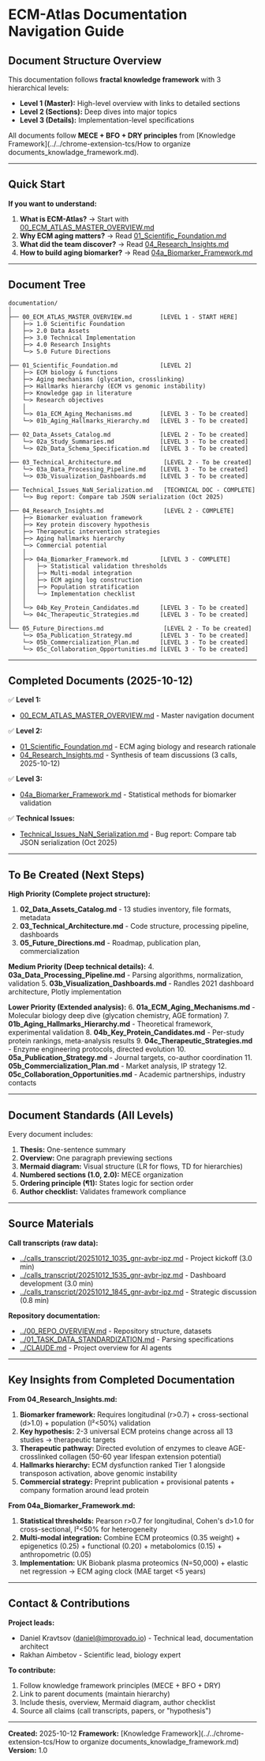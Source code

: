 # ECM-Atlas Documentation Navigation Guide

## Document Structure Overview

This documentation follows **fractal knowledge framework** with 3 hierarchical levels:
- **Level 1 (Master):** High-level overview with links to detailed sections
- **Level 2 (Sections):** Deep dives into major topics
- **Level 3 (Details):** Implementation-level specifications

All documents follow **MECE + BFO + DRY principles** from [Knowledge Framework](../../chrome-extension-tcs/How to organize documents_knowladge_framework.md).

---

## Quick Start

**If you want to understand:**
1. **What is ECM-Atlas?** → Start with [00_ECM_ATLAS_MASTER_OVERVIEW.md](./00_ECM_ATLAS_MASTER_OVERVIEW.md)
2. **Why ECM aging matters?** → Read [01_Scientific_Foundation.md](./01_Scientific_Foundation.md)
3. **What did the team discover?** → Read [04_Research_Insights.md](./04_Research_Insights.md)
4. **How to build aging biomarker?** → Read [04a_Biomarker_Framework.md](./04a_Biomarker_Framework.md)

---

## Document Tree

```
documentation/
│
├── 00_ECM_ATLAS_MASTER_OVERVIEW.md        [LEVEL 1 - START HERE]
│   ├─> 1.0 Scientific Foundation
│   ├─> 2.0 Data Assets
│   ├─> 3.0 Technical Implementation
│   ├─> 4.0 Research Insights
│   └─> 5.0 Future Directions
│
├── 01_Scientific_Foundation.md            [LEVEL 2]
│   ├─> ECM biology & functions
│   ├─> Aging mechanisms (glycation, crosslinking)
│   ├─> Hallmarks hierarchy (ECM vs genomic instability)
│   ├─> Knowledge gap in literature
│   └─> Research objectives
│   │
│   └─> 01a_ECM_Aging_Mechanisms.md        [LEVEL 3 - To be created]
│   └─> 01b_Aging_Hallmarks_Hierarchy.md   [LEVEL 3 - To be created]
│
├── 02_Data_Assets_Catalog.md              [LEVEL 2 - To be created]
│   └─> 02a_Study_Summaries.md             [LEVEL 3 - To be created]
│   └─> 02b_Data_Schema_Specification.md   [LEVEL 3 - To be created]
│
├── 03_Technical_Architecture.md            [LEVEL 2 - To be created]
│   └─> 03a_Data_Processing_Pipeline.md    [LEVEL 3 - To be created]
│   └─> 03b_Visualization_Dashboards.md    [LEVEL 3 - To be created]
│
├── Technical_Issues_NaN_Serialization.md   [TECHNICAL DOC - COMPLETE]
│   └─> Bug report: Compare tab JSON serialization (Oct 2025)
│
├── 04_Research_Insights.md                 [LEVEL 2 - COMPLETE]
│   ├─> Biomarker evaluation framework
│   ├─> Key protein discovery hypothesis
│   ├─> Therapeutic intervention strategies
│   ├─> Aging hallmarks hierarchy
│   └─> Commercial potential
│   │
│   ├─> 04a_Biomarker_Framework.md         [LEVEL 3 - COMPLETE]
│   │   ├─> Statistical validation thresholds
│   │   ├─> Multi-modal integration
│   │   ├─> ECM aging log construction
│   │   ├─> Population stratification
│   │   └─> Implementation checklist
│   │
│   └─> 04b_Key_Protein_Candidates.md      [LEVEL 3 - To be created]
│   └─> 04c_Therapeutic_Strategies.md      [LEVEL 3 - To be created]
│
└── 05_Future_Directions.md                 [LEVEL 2 - To be created]
    └─> 05a_Publication_Strategy.md        [LEVEL 3 - To be created]
    └─> 05b_Commercialization_Plan.md      [LEVEL 3 - To be created]
    └─> 05c_Collaboration_Opportunities.md [LEVEL 3 - To be created]
```

---

## Completed Documents (2025-10-12)

✅ **Level 1:**
- [00_ECM_ATLAS_MASTER_OVERVIEW.md](./00_ECM_ATLAS_MASTER_OVERVIEW.md) - Master navigation document

✅ **Level 2:**
- [01_Scientific_Foundation.md](./01_Scientific_Foundation.md) - ECM aging biology and research rationale
- [04_Research_Insights.md](./04_Research_Insights.md) - Synthesis of team discussions (3 calls, 2025-10-12)

✅ **Level 3:**
- [04a_Biomarker_Framework.md](./04a_Biomarker_Framework.md) - Statistical methods for biomarker validation

✅ **Technical Issues:**
- [Technical_Issues_NaN_Serialization.md](./Technical_Issues_NaN_Serialization.md) - Bug report: Compare tab JSON serialization (Oct 2025)

---

## To Be Created (Next Steps)

**High Priority (Complete project structure):**
1. **02_Data_Assets_Catalog.md** - 13 studies inventory, file formats, metadata
2. **03_Technical_Architecture.md** - Code structure, processing pipeline, dashboards
3. **05_Future_Directions.md** - Roadmap, publication plan, commercialization

**Medium Priority (Deep technical details):**
4. **03a_Data_Processing_Pipeline.md** - Parsing algorithms, normalization, validation
5. **03b_Visualization_Dashboards.md** - Randles 2021 dashboard architecture, Plotly implementation

**Lower Priority (Extended analysis):**
6. **01a_ECM_Aging_Mechanisms.md** - Molecular biology deep dive (glycation chemistry, AGE formation)
7. **01b_Aging_Hallmarks_Hierarchy.md** - Theoretical framework, experimental validation
8. **04b_Key_Protein_Candidates.md** - Per-study protein rankings, meta-analysis results
9. **04c_Therapeutic_Strategies.md** - Enzyme engineering protocols, directed evolution
10. **05a_Publication_Strategy.md** - Journal targets, co-author coordination
11. **05b_Commercialization_Plan.md** - Market analysis, IP strategy
12. **05c_Collaboration_Opportunities.md** - Academic partnerships, industry contacts

---

## Document Standards (All Levels)

Every document includes:
1. **Thesis:** One-sentence summary
2. **Overview:** One paragraph previewing sections
3. **Mermaid diagram:** Visual structure (LR for flows, TD for hierarchies)
4. **Numbered sections (1.0, 2.0):** MECE organization
5. **Ordering principle (¶1):** States logic for section order
6. **Author checklist:** Validates framework compliance

---

## Source Materials

**Call transcripts (raw data):**
- [../calls_transcript/20251012_1035_gnr-avbr-ipz.md](../calls_transcript/20251012_1035_gnr-avbr-ipz.md) - Project kickoff (3.0 min)
- [../calls_transcript/20251012_1535_gnr-avbr-ipz.md](../calls_transcript/20251012_1535_gnr-avbr-ipz.md) - Dashboard development (3.0 min)
- [../calls_transcript/20251012_1845_gnr-avbr-ipz.md](../calls_transcript/20251012_1845_gnr-avbr-ipz.md) - Strategic discussion (0.8 min)

**Repository documentation:**
- [../00_REPO_OVERVIEW.md](../00_REPO_OVERVIEW.md) - Repository structure, datasets
- [../01_TASK_DATA_STANDARDIZATION.md](../01_TASK_DATA_STANDARDIZATION.md) - Parsing specifications
- [../CLAUDE.md](../CLAUDE.md) - Project overview for AI agents

---

## Key Insights from Completed Documentation

**From 04_Research_Insights.md:**
1. **Biomarker framework:** Requires longitudinal (r>0.7) + cross-sectional (d>1.0) + population (I²<50%) validation
2. **Key hypothesis:** 2-3 universal ECM proteins change across all 13 studies → therapeutic targets
3. **Therapeutic pathway:** Directed evolution of enzymes to cleave AGE-crosslinked collagen (50-60 year lifespan extension potential)
4. **Hallmarks hierarchy:** ECM dysfunction ranked Tier 1 alongside transposon activation, above genomic instability
5. **Commercial strategy:** Preprint publication + provisional patents + company formation around lead protein

**From 04a_Biomarker_Framework.md:**
1. **Statistical thresholds:** Pearson r>0.7 for longitudinal, Cohen's d>1.0 for cross-sectional, I²<50% for heterogeneity
2. **Multi-modal integration:** Combine ECM proteomics (0.35 weight) + epigenetics (0.25) + functional (0.20) + metabolomics (0.15) + anthropometric (0.05)
3. **Implementation:** UK Biobank plasma proteomics (N=50,000) + elastic net regression → ECM aging clock (MAE target <5 years)

---

## Contact & Contributions

**Project leads:**
- Daniel Kravtsov (daniel@improvado.io) - Technical lead, documentation architect
- Rakhan Aimbetov - Scientific lead, biology expert

**To contribute:**
1. Follow knowledge framework principles (MECE + BFO + DRY)
2. Link to parent documents (maintain hierarchy)
3. Include thesis, overview, Mermaid diagram, author checklist
4. Source all claims (call transcripts, papers, or "hypothesis")

---

**Created:** 2025-10-12
**Framework:** [Knowledge Framework](../../chrome-extension-tcs/How to organize documents_knowladge_framework.md)
**Version:** 1.0
